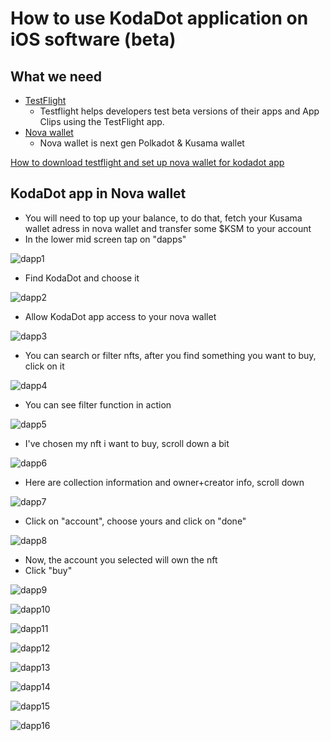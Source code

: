 # How to use KodaDot application on iOS software (beta)

## What we need

- [TestFlight](https://testflight.apple.com/) 
    - Testflight helps developers test beta versions of their apps and App Clips using the TestFlight app.
- [Nova wallet](https://novawallet.io/) 
    - Nova wallet is next gen Polkadot & Kusama wallet

[How to download testflight and set up nova wallet for kodadot app](how-to-testflight-and-nova-setup.md)

## KodaDot app in Nova wallet

- You will need to top up your balance, to do that, fetch your Kusama wallet adress in nova wallet and transfer some $KSM to your account
- In the lower mid screen tap on "dapps"

![dapp1](/novawallet-kodadot-dapp/nova_2520.png)

- Find KodaDot and choose it

![dapp2](/novawallet-kodadot-dapp/nova_2521.png)

- Allow KodaDot app access to your nova wallet

![dapp3](/novawallet-kodadot-dapp/nova_2522.png)

- You can search or filter nfts, after you find something you want to buy, click on it

![dapp4](/novawallet-kodadot-dapp/nova_2523.png)

- You can see filter function in action

![dapp5](/novawallet-kodadot-dapp/nova_2524.png)

- I've chosen my nft i want to buy, scroll down a bit

![dapp6](/novawallet-kodadot-dapp/nova_2525.png)

- Here are collection information and owner+creator info, scroll down

![dapp7](/novawallet-kodadot-dapp/nova_2526.png)

- Click on "account", choose yours and click on "done"

![dapp8](/novawallet-kodadot-dapp/nova_2527.png)

- Now, the account you selected will own the nft
- Click "buy"

![dapp9](/novawallet-kodadot-dapp/nova_2528.png)



![dapp10](/novawallet-kodadot-dapp/nova_2529.png)



![dapp11](/novawallet-kodadot-dapp/nova_2530.png)




![dapp12](/novawallet-kodadot-dapp/nova_2531.png)



![dapp13](/novawallet-kodadot-dapp/nova_2532.png)



![dapp14](/novawallet-kodadot-dapp/nova_2533.png)



![dapp15](/novawallet-kodadot-dapp/nova_2534.png)



![dapp16](/novawallet-kodadot-dapp/nova_2535.png)






